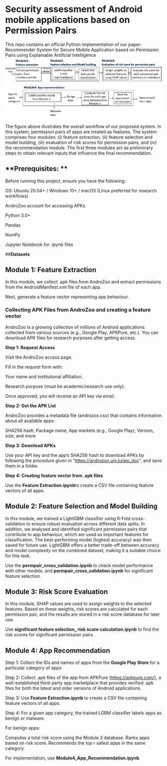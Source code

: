 # Security assessment of Android mobile applications based on Permission Pairs
This repo contains an official Python implementation of our paper: Recommender System for Secure Mobile Application based on Permission Pairs using Explainable Artificial Intelligence
 ![Image Alt](https://github.com/tejaswivij/Mobile-App-Security-with-Permission-Pairs/blob/main/framework.jpg?raw=true)
 
The figure above illustrates the overall workflow of our proposed system. In this system, permission pairs of apps are treated as features. The system comprises four modules: (i) feature extraction, (ii) feature selection and model building, (iii) evaluation of risk scores for permission pairs, and (iv) the recommendation module. The first three modules act as preliminary steps to obtain relevant inputs that influence the final recommendation.

## **Prerequisites: **

Before running this project, ensure you have the following:
    
OS: Ubuntu 20.04+ / Windows 10+ / macOS (Linux preferred for research workflows)

AndroZoo account for accessing APKs

Python 3.0+

Pandas

NumPy

Jupyter Notebook for .ipynb files

##**Datasets**

## **Module 1: Feature Extraction**

In this module, we collect .apk files from AndroZoo and extract permissions from the AndroidManifest.xml file of each app.

Next, generate a feature vector representing app behaviour.

### **Collecting APK Files from AndroZoo and creating a feature vector**

AndroZoo is a growing collection of millions of Android applications collected from various sources (e.g., Google Play, APKPure, etc.). You can download APK files for research purposes after getting access.

**Step 1: Request Access**

Visit the AndroZoo access page.

Fill in the request form with:

Your name and institutional affiliation.

Research purpose (must be academic/research use only).

Once approved, you will receive an API key via email.

**Step 2: Get the APK List**

AndroZoo provides a metadata file (androzoo.csv) that contains information about all available apps:

SHA256 hash, Package name, App markets (e.g., Google Play), Version, size, and more

**Step 3: Download APKs**

Use your API key and the app’s SHA256 hash to download APKs by following the procedure given in  "https://androzoo.uni.lu/api_doc", and save them in a folder.

**Step 4: Creating feature vector from .apk files**

Use the **Feature Extraction.ipynb**to create a CSV file containing feature vectors of all apps.

## **Module 2: Feature Selection and Model Building**

In this module, we trained a LightGBM classifier using K-Fold cross-validation to ensure robust evaluation across different data splits.  In addition, we analysed and identified significant permission pairs that contribute to app behaviour, which are used as important features for classification. The best-performing model (highest accuracy) was then saved for future use. LightGBM offers a better trade-off between accuracy and model complexity on the combined dataset, making it a suitable choice for this task.

Use the **permpair_cross_validation.ipynb** to check model performance with other models, and **permpair_cross_validation.ipynb** for significant feature selection.

## **Module 3: Risk Score Evaluation**

In this module, SHAP values are used to assign weights to the selected features. Based on these weights, risk scores are calculated for each permission pair, and the results are stored in a risk score database for later use.

Use **significant feature selection_ risk score calculation.ipynb** to find the risk scores for significant permission pairs.

## **Module 4: App Recommendation**

Step 1: Collect the IDs and names of apps from the **Google Play Store** for a particular category of apps

Step 2: Collect .apk files of the app from APKPure (https://apkpure.com/), a well-established third-party app marketplace that provides verified .apk files for both the latest and older versions of Android applications.

Step 3: Use **Feature Extraction.ipynb** to create a CSV file containing feature vectors of all apps.

Step 4: For a given app category, the trained LGBM classifier labels apps as benign or malware.

For benign apps:

Computes a total risk score using the Module 3 database. Ranks apps based on risk score. Recommends the top r safest apps in the same category.

For implementation, use **Module4_App_Recommendation.ipynb**. 


